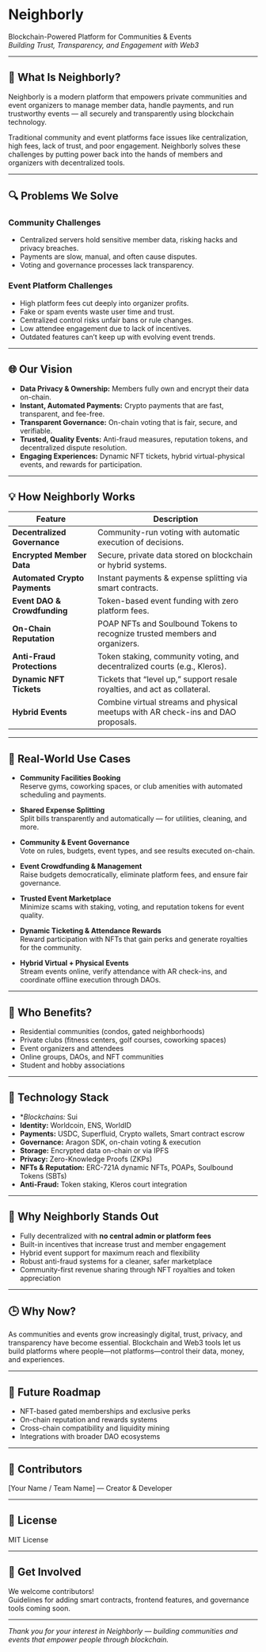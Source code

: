 # Neighborly

Blockchain-Powered Platform for Communities & Events  
*Building Trust, Transparency, and Engagement with Web3*

---

## 🚀 What Is Neighborly?

Neighborly is a modern platform that empowers private communities and event organizers to manage member data, handle payments, and run trustworthy events — all securely and transparently using blockchain technology.

Traditional community and event platforms face issues like centralization, high fees, lack of trust, and poor engagement. Neighborly solves these challenges by putting power back into the hands of members and organizers with decentralized tools.

---

## 🔍 Problems We Solve

### Community Challenges
- Centralized servers hold sensitive member data, risking hacks and privacy breaches.  
- Payments are slow, manual, and often cause disputes.  
- Voting and governance processes lack transparency.

### Event Platform Challenges
- High platform fees cut deeply into organizer profits.  
- Fake or spam events waste user time and trust.  
- Centralized control risks unfair bans or rule changes.  
- Low attendee engagement due to lack of incentives.  
- Outdated features can’t keep up with evolving event trends.

---

## 🌐 Our Vision

- **Data Privacy & Ownership:** Members fully own and encrypt their data on-chain.  
- **Instant, Automated Payments:** Crypto payments that are fast, transparent, and fee-free.  
- **Transparent Governance:** On-chain voting that is fair, secure, and verifiable.  
- **Trusted, Quality Events:** Anti-fraud measures, reputation tokens, and decentralized dispute resolution.  
- **Engaging Experiences:** Dynamic NFT tickets, hybrid virtual-physical events, and rewards for participation.

---

## 💡 How Neighborly Works

| Feature                   | Description                                                 |
|---------------------------|-------------------------------------------------------------|
| **Decentralized Governance** | Community-run voting with automatic execution of decisions. |
| **Encrypted Member Data**     | Secure, private data stored on blockchain or hybrid systems.|
| **Automated Crypto Payments** | Instant payments & expense splitting via smart contracts.  |
| **Event DAO & Crowdfunding**  | Token-based event funding with zero platform fees.          |
| **On-Chain Reputation**       | POAP NFTs and Soulbound Tokens to recognize trusted members and organizers. |
| **Anti-Fraud Protections**    | Token staking, community voting, and decentralized courts (e.g., Kleros). |
| **Dynamic NFT Tickets**       | Tickets that “level up,” support resale royalties, and act as collateral. |
| **Hybrid Events**             | Combine virtual streams and physical meetups with AR check-ins and DAO proposals. |

---

## 🧩 Real-World Use Cases

- **Community Facilities Booking**  
  Reserve gyms, coworking spaces, or club amenities with automated scheduling and payments.

- **Shared Expense Splitting**  
  Split bills transparently and automatically — for utilities, cleaning, and more.

- **Community & Event Governance**  
  Vote on rules, budgets, event types, and see results executed on-chain.

- **Event Crowdfunding & Management**  
  Raise budgets democratically, eliminate platform fees, and ensure fair governance.

- **Trusted Event Marketplace**  
  Minimize scams with staking, voting, and reputation tokens for event quality.

- **Dynamic Ticketing & Attendance Rewards**  
  Reward participation with NFTs that gain perks and generate royalties for the community.

- **Hybrid Virtual + Physical Events**  
  Stream events online, verify attendance with AR check-ins, and coordinate offline execution through DAOs.

---

## 🎯 Who Benefits?

- Residential communities (condos, gated neighborhoods)  
- Private clubs (fitness centers, golf courses, coworking spaces)  
- Event organizers and attendees  
- Online groups, DAOs, and NFT communities  
- Student and hobby associations  

---

## 🧪 Technology Stack

- **Blockchains:* Sui  
- **Identity:** Worldcoin, ENS, WorldID  
- **Payments:** USDC, Superfluid, Crypto wallets, Smart contract escrow  
- **Governance:** Aragon SDK, on-chain voting & execution  
- **Storage:** Encrypted data on-chain or via IPFS  
- **Privacy:** Zero-Knowledge Proofs (ZKPs)  
- **NFTs & Reputation:** ERC-721A dynamic NFTs, POAPs, Soulbound Tokens (SBTs)  
- **Anti-Fraud:** Token staking, Kleros court integration  

---

## 🔐 Why Neighborly Stands Out

- Fully decentralized with **no central admin or platform fees**  
- Built-in incentives that increase trust and member engagement  
- Hybrid event support for maximum reach and flexibility  
- Robust anti-fraud systems for a cleaner, safer marketplace  
- Community-first revenue sharing through NFT royalties and token appreciation  

---

## 🕒 Why Now?

As communities and events grow increasingly digital, trust, privacy, and transparency have become essential. Blockchain and Web3 tools let us build platforms where people—not platforms—control their data, money, and experiences.

---

## 🌱 Future Roadmap

- NFT-based gated memberships and exclusive perks  
- On-chain reputation and rewards systems  
- Cross-chain compatibility and liquidity mining  
- Integrations with broader DAO ecosystems  

---

## 👥 Contributors

[Your Name / Team Name] — Creator & Developer

---

## 📜 License

MIT License

---

## 🙌 Get Involved

We welcome contributors!  
Guidelines for adding smart contracts, frontend features, and governance tools coming soon.

---

*Thank you for your interest in Neighborly — building communities and events that empower people through blockchain.*

